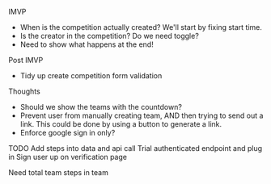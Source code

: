 IMVP
 - When is the competition actually created? We'll start by fixing start time.
 - Is the creator in the competition? Do we need toggle?
 - Need to show what happens at the end!

Post IMVP
- Tidy up create competition form validation

Thoughts
 - Should we show the teams with the countdown?
 - Prevent user from manually creating team, AND then trying to send out a link. This could be done by using a button to generate a link.
 - Enforce google sign in only?

TODO
Add steps into data and api call
Trial authenticated endpoint and plug in
Sign user up on verification page

Need total team steps in team

